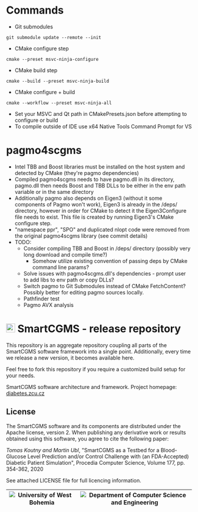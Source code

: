 # Commands

- Git submodules

`git submodule update --remote --init`

- CMake configure step

`cmake --preset msvc-ninja-configure`

- CMake build step

`cmake --build --preset msvc-ninja-build`

- CMake configure + build

`cmake --workflow --preset msvc-ninja-all`

- Set your MSVC and Qt path in CMakePresets.json before attempting to configure or build
- To compile outside of IDE use x64 Native Tools Command Prompt for VS

# pagmo4scgms

- Intel TBB and Boost libraries must be installed on the host system and detected by CMake (they're pagmo dependencies)
- Compiled pagmo4scgms needs to have pagmo.dll in its directory, pagmo.dll then needs Boost and TBB DLLs to be either in the env path variable or in the same directory
- Additionally pagmo also depends on Eigen3 (without it some components of Pagmo won't work), Eigen3 is already in the /deps/ directory, however in order for CMake to detect it the Eigen3Configure file needs to exist. This file is created by running Eigen3's CMake configure step.
- "namespace ppr", "SPO" and duplicated nlopt code were removed from the original pagmo4scgms library (see commit details)
- TODO:
    - Consider compiling TBB and Boost in /deps/ directory (possibly very long download and compile time?)
        - Somehow utilize existing convention of passing deps by CMake command line params? 
    - Solve issues with pagmo4scgms.dll's dependencies - prompt user to add libs to env path or copy DLLs?
    - Switch pagmo to Git Submodules instead of CMake FetchContent? Possibly better for editing pagmo sources locally. 
    - Pathfinder test
    - Pagmo AVX analysis

# <img src="https://diabetes.zcu.cz/img/icon.png" width="24" height="24" /> SmartCGMS - release repository
This repository is an aggregate repository coupling all parts of the SmartCGMS software framework into a single point. Additionally, every time we release a new version, it becomes available here.

Feel free to fork this repository if you require a customized build setup for your needs.

SmartCGMS software architecture and framework.
Project homepage: [diabetes.zcu.cz](https://diabetes.zcu.cz/smartcgms)

## License

The SmartCGMS software and its components are distributed under the Apache license, version 2. When publishing any derivative work or results obtained using this software, you agree to cite the following paper:

_Tomas Koutny and Martin Ubl_, "SmartCGMS as a Testbed for a Blood-Glucose Level Prediction and/or Control Challenge with (an FDA-Accepted) Diabetic Patient Simulation", Procedia Computer Science, Volume 177, pp. 354-362, 2020

See attached LICENSE file for full licencing information.

|![University of West Bohemia](https://www.zcu.cz/en/assets/logo.svg)|![Department of Computer Science and Engineering](https://www.kiv.zcu.cz/site/documents/verejne/katedra/dokumenty/dcse-logo-barevne.png)|
|--|--|
